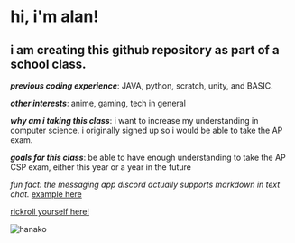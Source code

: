 # **hi, i'm alan!**
## i am creating this github repository as part of a school class. 

***previous coding experience***: JAVA, python, scratch, unity, and BASIC.

***other interests***: anime, gaming, tech in general

***why am i taking this class***: i want to increase my understanding in computer science. i originally signed up so i would be able to take the AP exam.

***goals for this class***: be able to have enough understanding to take the AP CSP exam, either this year or a year in the future

*fun fact: the messaging app discord actually supports markdown in text chat.* [example here](https://i.imgur.com/eJhXl0L.png)

[rickroll yourself here!](https://www.youtube.com/watch?v=dQw4w9WgXcQ)

![hanako](https://www.animedhfa.com/wp-content/uploads/2020/07/Untitled-design-66-1.jpg)
